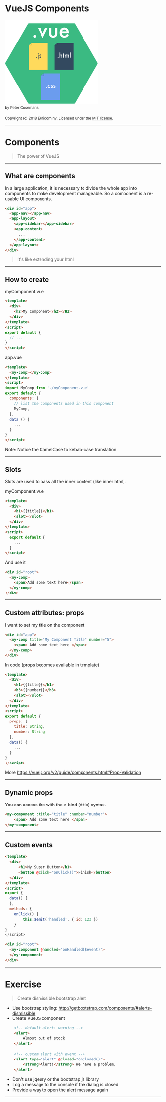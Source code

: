 # VueJS Components
<img src="./images/vue-file.png" width="300px" /><br>
<small>by Peter Cosemans</small>
<br>
<br>
<small>
Copyright (c) 2018 Euricom nv. Licensed under the [MIT license](https://opensource.org/licenses/MIT).
</small>

<style type="text/css">
.reveal pre code {
    display: block;
    padding: 5px;
    overflow: auto;
    max-height: 800px;
    word-wrap: normal;
}
</style>

---

# Components

> The power of VueJS

----

## What are components

In a large application, it is necessary to divide the whole app into components to make development manageable.  So a component is a re-usable UI components.

```html
<div id="app">
  <app-nav></app-nav>
  <app-layout>
    <app-sidebar></app-sidebar>
    <app-content>
      ...
    </app-content>
  </app-layout>
</div>
```

> It's like extending your html

----

## How to create

myComponent.vue

```html
<template>
  <div>
    <h2>My Component</h2></H2>
  </div>
</template>
<script>
export default {
  // ...
}
</script>
```

app.vue

```html
<template>
  <my-comp></my-comp>
</template>
<script>
import MyComp from './myComponent.vue'
export default {
  components: {
    // list the components used in this component
    MyComp,
  },
  data () {
    ...
  }
}
</script>
```

Note: Notice the CamelCase to kebab-case translation

----

## Slots

Slots are used to pass all the inner content (like inner html).

myComponent.vue

```html
<template>
  <div>
    <h1>{{title}}</h1>
    <slot></slot>
  </div>
</template>
<script>
  export default {
    ...
  }
</script>
```

And use it

```html
<div id="root">
  <my-comp>
    <span>Add some text here</span>
  </my-comp>
</div>
```

----

## Custom attributes: props

I want to set my title on the component

```html
<div id="app">
  <my-comp title="My Component Title" number="5">
    <span> Add some text here </span>
  </my-comp>
</div>
```

In code (props becomes available in template)

```html
<template>
  <div>
    <h1>{{title}}</h1>
    <h3>{{number}}</h3>
    <slot></slot>
  </div>
</template>
<script>
export default {
  props: {
    title: String,
    number: String
  },
  data() {
    ...
  }
}
</script>
```

More https://vuejs.org/v2/guide/components.html#Prop-Validation

----

## Dynamic props

You can access the with the v-bind (:title) syntax.

```html
<my-component :title="title" :number="number">
    <span> Add some text here </span>
</my-component>
```

----

## Custom events

```html
<template>
  <div>
      <h1>My Super Button</h1>
      <button @click="onClick()">Finish</button>
  </div>
</template>
<script>
export {
  data() {
  },
  methods: {
    onClick() {
        this.$emit('handled', { id: 123 })
    }
}
</script>
```

```html
<div id="root">
  <my-component @handled="onHandled($event)">
  </my-component>
</div>
```

---

# Exercise

> Create dismissible bootstrap alert

- Use bootstrap styling: http://getbootstrap.com/components/#alerts-dismissible
- Create VueJS component

```html
    <!-- default alert: warning -->
    <alert>
        Almost out of stock
    </alert>

    <!-- custom alert with event -->
    <alert type="alert" @closed="onClosed()">
        <strong>Alert!</strong> We have a problem.
    </alert>
```

- Don't use jqeury or the bootstrap js library
- Log a message to the console if the dialog is closed
- Provide a way to open the alert message again

---
